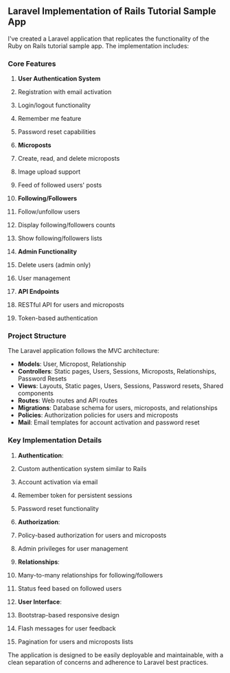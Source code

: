 ## Laravel Implementation of Rails Tutorial Sample App

I've created a Laravel application that replicates the functionality of the Ruby on Rails tutorial sample app. The implementation includes:

### Core Features

1. **User Authentication System**

1. Registration with email activation
2. Login/logout functionality
3. Remember me feature
4. Password reset capabilities



2. **Microposts**

1. Create, read, and delete microposts
2. Image upload support
3. Feed of followed users' posts



3. **Following/Followers**

1. Follow/unfollow users
2. Display following/followers counts
3. Show following/followers lists



4. **Admin Functionality**

1. Delete users (admin only)
2. User management



5. **API Endpoints**

1. RESTful API for users and microposts
2. Token-based authentication





### Project Structure

The Laravel application follows the MVC architecture:

- **Models**: User, Micropost, Relationship
- **Controllers**: Static pages, Users, Sessions, Microposts, Relationships, Password Resets
- **Views**: Layouts, Static pages, Users, Sessions, Password resets, Shared components
- **Routes**: Web routes and API routes
- **Migrations**: Database schema for users, microposts, and relationships
- **Policies**: Authorization policies for users and microposts
- **Mail**: Email templates for account activation and password reset


### Key Implementation Details

1. **Authentication**:

1. Custom authentication system similar to Rails
2. Account activation via email
3. Remember token for persistent sessions
4. Password reset functionality



2. **Authorization**:

1. Policy-based authorization for users and microposts
2. Admin privileges for user management



3. **Relationships**:

1. Many-to-many relationships for following/followers
2. Status feed based on followed users



4. **User Interface**:

1. Bootstrap-based responsive design
2. Flash messages for user feedback
3. Pagination for users and microposts lists





The application is designed to be easily deployable and maintainable, with a clean separation of concerns and adherence to Laravel best practices.
